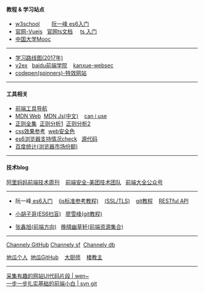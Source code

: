 ####  教程 & 学习站点 
* [w3school](https://www.w3school.com.cn/js/index.asp)
&nbsp;&nbsp;&nbsp;
&nbsp;&nbsp;&nbsp;[阮一峰 es6入门](http://es6.ruanyifeng.com/)
* [官网-Vuejs](https://cn.vuejs.org/v2/guide/)&nbsp;&nbsp;&nbsp;[官网ts文档](https://zhongsp.gitbooks.io/typescript-handbook/)
&nbsp;&nbsp;&nbsp; [ts 入门](https://ts.xcatliu.com/)
* [中国大学Mooc](https://www.icourse163.org/)

---
* [学习路线图(2017年)](http://www.aseoe.com/special/webroadmap/)
* [v2ex](http://www.v2ex.com/)&nbsp;&nbsp;&nbsp;[baidu前端学院](http://ife.baidu.com/course/all)
&nbsp;&nbsp;&nbsp;[kanxue-websec](https://www.kanxue.com/book-6.htm)
* [codepen(spinners)-特效网站](https://codepen.io/collection/HtAne/2/)
---
#### 工具相关
* [前端工具导航](http://fe.congm.in/)
* [MDN Web](https://developer.mozilla.org/zh-CN/docs/Web)&nbsp;
  [MDN Js(中文)](https://developer.mozilla.org/zh-CN/docs/Web/JavaScript)
&nbsp;&nbsp;&nbsp;[can i use](https://caniuse.com/#)
* [正则全集](http://tool.oschina.net/uploads/apidocs/jquery/regexp.html)&nbsp; 
  [正则分析1](https://regexper.com/)&nbsp; 
  [正则分析2](https://regexr.com/)
* [css效果参考](https://cssreference.io/)&nbsp;
  [web安全色](http://www.bootcss.com/p/websafecolors/)
* [es6浏览器支持情况check](http://ruanyf.github.io/es-checker/index.cn.html)  &nbsp; [源代码](http://www.ruanyifeng.com/blog/2015/06/es-checker.html)
* [百度统计(浏览器市场份额)](https://tongji.baidu.com/data/browser)

---
#### 技术blog
[阿里妈妈前端技术周刊](https://segmentfault.com/blog/alimamaweekly)  &nbsp;&nbsp;&nbsp;[前端安全-美团技术团队](https://tech.meituan.com/tag/%E5%89%8D%E7%AB%AF%E5%AE%89%E5%85%A8)&nbsp;&nbsp;&nbsp;[前端大全公众号](http://chuansong.me/account/FrontDev/recent)



---
* 阮一峰[ es6入门](http://es6.ruanyifeng.com/)
&nbsp;&nbsp;&nbsp;[(js标准参考教程)](http://javascript.ruanyifeng.com/)
&nbsp;&nbsp;&nbsp;[(SSL/TLS)](http://www.ruanyifeng.com/blog/2014/02/ssl_tls.html)
&nbsp;&nbsp;&nbsp;[git教程](http://www.ruanyifeng.com/blog/2012/07/git.html)
&nbsp;&nbsp;&nbsp;[RESTful API](http://www.ruanyifeng.com/blog/2014/05/restful_api)

* [小胡子哥(ES6扫盲)](http://www.barretlee.com/blog/2016/07/09/a-kickstarter-guide-to-writing-es6/)&nbsp;&nbsp;&nbsp;[廖雪峰(git教程)](https://www.liaoxuefeng.com/wiki/0013739516305929606dd18361248578c67b8067c8c017b000)
* [张鑫旭(前端方向)](http://www.zhangxinxu.com/wordpress/2016/08/find-own-frontend-direction/)&nbsp;&nbsp;&nbsp;[晚晴幽草轩(前端资源集合)](https://jeffjade.com/2016/03/30/104-front-end-tutorial/#)


---
[Channely GitHub](https://github.com/Channely?tab=followers) [Channely sf](https://segmentfault.com/u/channely) &nbsp;[Channely db](https://www.douban.com/people/coderman/)

[地瓜个人](https://digua.me/)  &nbsp;[地瓜GitHub](https://github.com/hellodigua)  &nbsp;&nbsp;&nbsp;[大厨师](https://xjie.me/)  &nbsp;&nbsp;&nbsp;[楼教主](https://www.52cik.com/)

--- 
[采集有趣的网站UI代码片段 | wen~](https://codemyui.com/)  
[一步一步扎实基础的前端小白 | svn git](http://www.cnblogs.com/lucio110/tag/SVN/)



